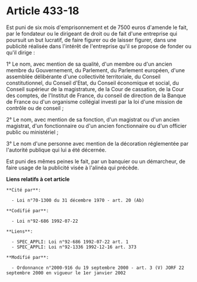 # Article 433-18

Est puni de six mois d'emprisonnement et de 7500 euros d'amende le fait, par le fondateur ou le dirigeant de droit ou de fait
d'une entreprise qui poursuit un but lucratif, de faire figurer ou de laisser figurer, dans une publicité réalisée dans
l'intérêt de l'entreprise qu'il se propose de fonder ou qu'il dirige :

1° Le nom, avec mention de sa qualité, d'un membre ou d'un ancien membre du Gouvernement, du Parlement, du Parlement
européen, d'une assemblée délibérante d'une collectivité territoriale, du Conseil constitutionnel, du Conseil d'Etat, du
Conseil économique et social, du Conseil supérieur de la magistrature, de la Cour de cassation, de la Cour des comptes, de
l'Institut de France, du conseil de direction de la Banque de France ou d'un organisme collégial investi par la loi d'une
mission de contrôle ou de conseil ;

2° Le nom, avec mention de sa fonction, d'un magistrat ou d'un ancien magistrat, d'un fonctionnaire ou d'un ancien
fonctionnaire ou d'un officier public ou ministériel ;

3° Le nom d'une personne avec mention de la décoration réglementée par l'autorité publique qui lui a été décernée.

Est puni des mêmes peines le fait, par un banquier ou un démarcheur, de faire usage de la publicité visée à l'alinéa qui
précède.

**Liens relatifs à cet article**

	**Cité par**:

	  - Loi n°70-1300 du 31 décembre 1970 - art. 20 (Ab)

	**Codifié par**:

	  - Loi n°92-686 1992-07-22

	**Liens**:

	  - SPEC_APPLI: Loi n°92-686 1992-07-22 art. 1
	  - SPEC_APPLI: Loi n°92-1336 1992-12-16 art. 373

	**Modifié par**:

	  - Ordonnance n°2000-916 du 19 septembre 2000 - art. 3 (V) JORF 22 septembre 2000 en vigueur le 1er janvier 2002
